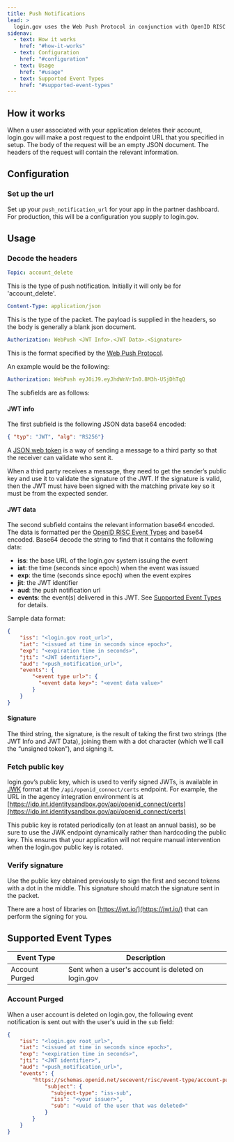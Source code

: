 ```yaml
---
title: Push Notifications
lead: >
  login.gov uses the Web Push Protocol in conjunction with OpenID RISC Profile and Security Event Token (SET) to send security-related event notifications in real-time.
sidenav:
  - text: How it works
    href: "#how-it-works"
  - text: Configuration
    href: "#configuration"
  - text: Usage
    href: "#usage"
  - text: Supported Event Types
    href: "#supported-event-types"
---
```


## How it works

When a user associated with your application deletes their account, login.gov will make a post request to the endpoint URL that you specified in setup. The body of the request will be an empty JSON document. The headers of the request will contain the relevant information.

## Configuration

### Set up the url
Set up your `push_notification_url` for your app in the partner dashboard. For production, this will be a configuration you supply to login.gov.

## Usage

### Decode the headers

```yaml
Topic: account_delete
```

This is the type of push notification.  Initially it will only be for 'account_delete'.

```yaml
Content-Type: application/json
```

This is the type of the packet. The payload is supplied in the headers, so the body is generally a blank json document.

```yaml
Authorization: WebPush <JWT Info>.<JWT Data>.<Signature>
```

This is the format specified by the [Web Push Protocol](https://developers.google.com/web/fundamentals/push-notifications/web-push-protocol).

An example would be the following:

```yaml
Authorization: WebPush eyJ0iJ9.eyJhdWnVrIn0.8M3h-USjDhTqQ
```

The subfields are as follows:

#### JWT info

The first subfield is the following JSON data base64 encoded:

```json
{ "typ": "JWT", "alg": "RS256"}
```

A [JSON web token](https://jwt.io/) is a way of sending a message to a third party so that the receiver can validate who sent it.

When a third party receives a message, they need to get the sender’s public key and use it to validate the signature of the JWT. If the signature is valid, then the JWT must have been signed with the matching private key so it must be from the expected sender.

#### JWT data

The second subfield contains the relevant information base64 encoded. The data is formatted per the [OpenID RISC Event Types](https://openid.net/specs/openid-risc-event-types-1_0-ID1.html) and base64 encoded. Base64 decode the string to find that it contains the following data:
* **iss**: the base URL of the login.gov system issuing the event
* **iat**: the time (seconds since epoch) when the event was issued
* **exp**: the time (seconds since epoch) when the event expires
* **jit**: the JWT identifier
* **aud**: the push notification url
* **events**: the event(s) delivered in this JWT. See [Supported Event Types](#supported-event-types) for details.

Sample data format:
```json
{
    "iss": "<login.gov root_url>",
    "iat": "<issued at time in seconds since epoch>",
    "exp": "<expiration time in seconds>",
    "jti": "<JWT identifier>",
    "aud": "<push_notification_url>",
    "events": {
        "<event type url>": {
          "<event data key>": "<event data value>"
        }
    }
}
```

#### Signature

The third string, the signature, is the result of taking the first two strings (the JWT Info and JWT Data), joining them with a dot character (which we’ll call the “unsigned token”), and signing it.

### Fetch public key

login.gov’s public key, which is used to verify signed JWTs, is available in [JWK](https://tools.ietf.org/html/rfc7517) format at the `/api/openid_connect/certs` endpoint. For example, the URL in the agency integration environment is at [https://idp.int.identitysandbox.gov/api/openid_connect/certs](https://idp.int.identitysandbox.gov/api/openid_connect/certs)

This public key is rotated periodically (on at least an annual basis), so be sure to use the JWK endpoint dynamically rather than hardcoding the public key. This ensures that your application will not require manual intervention when the login.gov public key is rotated.

### Verify signature

Use the public key obtained previously to sign the first and second tokens with a dot in the middle. This signature should match the signature sent in the packet.

There are a host of libraries on [https://jwt.io/](https://jwt.io/) that can perform the signing for you.

## Supported Event Types

| Event Type     | Description                                        |
|----------------|----------------------------------------------------|
| Account Purged | Sent when a user's account is deleted on login.gov |

### Account Purged

When a user account is deleted on login.gov, the following event notification is sent out with the user's uuid in the `sub` field:

```json
{
    "iss": "<login.gov root_url>",
    "iat": "<issued at time in seconds since epoch>",
    "exp": "<expiration time in seconds>",
    "jti": "<JWT identifier>",
    "aud": "<push_notification_url>",
    "events": {
        "https://schemas.openid.net/secevent/risc/event-type/account-purged": {
            "subject": {
              "subject-type": "iss-sub",
              "iss": "<your issuer>",
              "sub": "<uuid of the user that was deleted>"
            }
        }
    }
}
```

<script type="text/javascript">
  function showExamples(type) {
    Array.prototype.slice.call(document.querySelectorAll('button[data-example]')).forEach(function(button) {
      var show = button.getAttribute('data-example') == type;
      button.className = show ? 'usa-button' : 'usa-button usa-button-secondary';
    });

    Array.prototype.slice.call(document.querySelectorAll('div[data-example]')).forEach(function(example) {
      var show = example.getAttribute('data-example') == type;
      if (show) {
        example.removeAttribute('hidden');
      } else {
        example.setAttribute('hidden', 'true');
      }
    });
  }

  Array.prototype.slice.call(document.querySelectorAll('button[data-example]')).forEach(function(button) {
    button.onclick = function() {
      showExamples(this.getAttribute('data-example'));
    };
  });

  showExamples('private_key_jwt');
</script>
